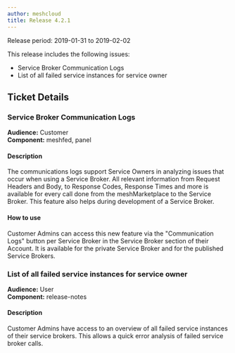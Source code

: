 ```yaml
---
author: meshcloud
title: Release 4.2.1
---
```


Release period: 2019-01-31 to 2019-02-02

This release includes the following issues:
* Service Broker Communication Logs
* List of all failed service instances for service owner
<!--truncate-->

## Ticket Details
### Service Broker Communication Logs
**Audience:** Customer<br>**Component:** meshfed, panel


#### Description
The communications logs support Service Owners in analyzing issues that occur when using a Service Broker. All relevant
information from Request Headers and Body, to Response Codes, Response Times and more is available for every call done
from the meshMarketplace to the Service Broker. This feature also helps during development of a Service Broker.

#### How to use
Customer Admins can access this new feature via the "Communication Logs" button per Service Broker in the Service Broker
section of their Account. It is available for the private Service Broker and for the published Service Brokers.

### List of all failed service instances for service owner
**Audience:** User<br>**Component:** release-notes


#### Description
Customer Admins have access to an overview of all failed service instances of their service brokers. This allows a quick error analysis of failed service broker calls.

